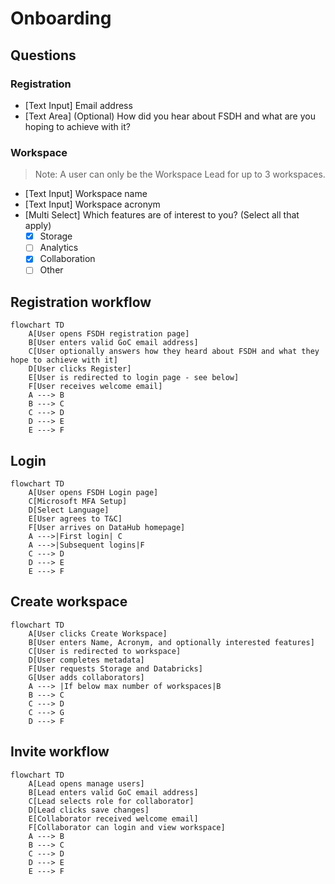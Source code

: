 # Onboarding

## Questions

### Registration

- [Text Input] Email address
- [Text Area] (Optional) How did you hear about FSDH and what are you hoping to achieve with it?

### Workspace

> Note: A user can only be the Workspace Lead for up to 3 workspaces.

- [Text Input] Workspace name
- [Text Input] Workspace acronym
- [Multi Select] Which features are of interest to you? (Select all that apply)
  - [x] Storage
  - [ ] Analytics
  - [x] Collaboration
  - [ ] Other

## Registration workflow
```mermaid
flowchart TD
    A[User opens FSDH registration page]
    B[User enters valid GoC email address]
    C[User optionally answers how they heard about FSDH and what they hope to achieve with it]
    D[User clicks Register]
    E[User is redirected to login page - see below]
    F[User receives welcome email]
    A ---> B
    B ---> C
    C ---> D
    D ---> E    
    E ---> F
```

## Login
```mermaid
flowchart TD 
    A[User opens FSDH Login page]
    C[Microsoft MFA Setup]
    D[Select Language]
    E[User agrees to T&C]
    F[User arrives on DataHub homepage]
    A --->|First login| C
    A --->|Subsequent logins|F
    C ---> D
    D ---> E
    E ---> F

```

## Create workspace

```mermaid
flowchart TD
    A[User clicks Create Workspace]
    B[User enters Name, Acronym, and optionally interested features]
    C[User is redirected to workspace]
    D[User completes metadata]
    F[User requests Storage and Databricks]
    G[User adds collaborators]
    A ---> |If below max number of workspaces|B
    B ---> C
    C ---> D
    C ---> G
    D ---> F
```

## Invite workflow
```mermaid
flowchart TD
    A[Lead opens manage users]
    B[Lead enters valid GoC email address]
    C[Lead selects role for collaborator]
    D[Lead clicks save changes]
    E[Collaborator received welcome email]
    F[Collaborator can login and view workspace]
    A ---> B
    B ---> C
    C ---> D
    D ---> E
    E ---> F
```